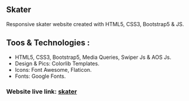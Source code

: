 ## Skater
Responsive skater website created with HTML5, CSS3, Bootstrap5 &amp; JS.

## Toos & Technologies :
- HTML5, CSS3, Bootstrap5, Media Queries, Swiper Js & AOS Js.
- Design & Pics: Colorlib Templates.
- Icons: Font Awesome, Flaticon.
- Fonts: Google Fonts.  
### Website live link: [skater](https://sohanbhuyan.github.io/skater/)
